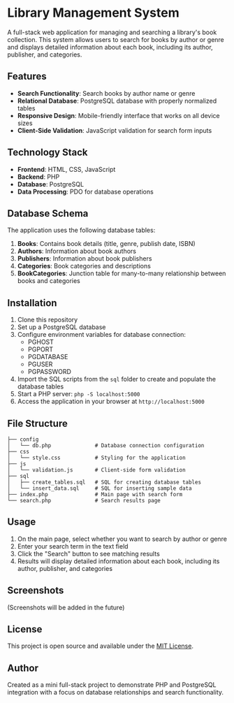 # Library Management System

A full-stack web application for managing and searching a library's book collection. This system allows users to search for books by author or genre and displays detailed information about each book, including its author, publisher, and categories.

## Features

- **Search Functionality**: Search books by author name or genre
- **Relational Database**: PostgreSQL database with properly normalized tables
- **Responsive Design**: Mobile-friendly interface that works on all device sizes
- **Client-Side Validation**: JavaScript validation for search form inputs

## Technology Stack

- **Frontend**: HTML, CSS, JavaScript
- **Backend**: PHP
- **Database**: PostgreSQL
- **Data Processing**: PDO for database operations

## Database Schema

The application uses the following database tables:

1. **Books**: Contains book details (title, genre, publish date, ISBN)
2. **Authors**: Information about book authors
3. **Publishers**: Information about book publishers
4. **Categories**: Book categories and descriptions
5. **BookCategories**: Junction table for many-to-many relationship between books and categories

## Installation

1. Clone this repository
2. Set up a PostgreSQL database
3. Configure environment variables for database connection:
   - PGHOST
   - PGPORT
   - PGDATABASE
   - PGUSER
   - PGPASSWORD
4. Import the SQL scripts from the `sql` folder to create and populate the database tables
5. Start a PHP server: `php -S localhost:5000`
6. Access the application in your browser at `http://localhost:5000`

## File Structure

```
├── config
│   └── db.php              # Database connection configuration
├── css
│   └── style.css           # Styling for the application
├── js
│   └── validation.js       # Client-side form validation
├── sql
│   ├── create_tables.sql   # SQL for creating database tables
│   └── insert_data.sql     # SQL for inserting sample data
├── index.php               # Main page with search form
└── search.php              # Search results page
```

## Usage

1. On the main page, select whether you want to search by author or genre
2. Enter your search term in the text field
3. Click the "Search" button to see matching results
4. Results will display detailed information about each book, including its author, publisher, and categories

## Screenshots

(Screenshots will be added in the future)

## License

This project is open source and available under the [MIT License](LICENSE).

## Author

Created as a mini full-stack project to demonstrate PHP and PostgreSQL integration with a focus on database relationships and search functionality.